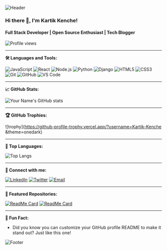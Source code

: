 ![Header](https://raw.githubusercontent.com/your-username/your-repo/main/header.png)

### Hi there 👋, I'm Kartik Kenche!
#### Full Stack Developer | Open Source Enthusiast | Tech Blogger

![Profile views](https://gpvc.arturio.dev/Kartik-Kenche) 

---

**🛠️ Languages and Tools:**

![JavaScript](https://img.shields.io/badge/-JavaScript-333333?style=flat&logo=javascript)
![React](https://img.shields.io/badge/-React-333333?style=flat&logo=react)
![Node.js](https://img.shields.io/badge/-Node.js-333333?style=flat&logo=node.js)
![Python](https://img.shields.io/badge/-Python-333333?style=flat&logo=python)
![Django](https://img.shields.io/badge/-Django-333333?style=flat&logo=django)
![HTML5](https://img.shields.io/badge/-HTML5-333333?style=flat&logo=html5)
![CSS3](https://img.shields.io/badge/-CSS3-333333?style=flat&logo=css3)
![Git](https://img.shields.io/badge/-Git-333333?style=flat&logo=git)
![GitHub](https://img.shields.io/badge/-GitHub-333333?style=flat&logo=github)
![VS Code](https://img.shields.io/badge/-VS%20Code-333333?style=flat&logo=visual-studio-code)

---

**📈 GitHub Stats:**

![Your Name's GitHub stats](https://github-readme-stats.vercel.app/api?username=Kartik-Kenche&show_icons=true&theme=radical)

---

**🏆 GitHub Trophies:**

![trophy](https://github-profile-trophy.vercel.app/?username=Kartik-Kenche &theme=onedark)

---

**🌟 Top Languages:**

![Top Langs](https://github-readme-stats.vercel.app/api/top-langs/?username=your-username&layout=compact&theme=radical)

---

**💬 Connect with me:**

[![LinkedIn](https://img.shields.io/badge/-LinkedIn-0077B5?style=flat&logo=linkedin)](https://www.linkedin.com/in/your-profile/)
[![Twitter](https://img.shields.io/badge/-Twitter-1DA1F2?style=flat&logo=twitter)](https://twitter.com/your-profile)
[![Email](https://img.shields.io/badge/-Email-D14836?style=flat&logo=gmail)](mailto:kartikkenche96@gmail.com)

---

**📂 Featured Repositories:**

[![ReadMe Card](https://github-readme-stats.vercel.app/api/pin/?username=your-username&repo=your-repo&theme=radical)](https://github.com/your-username/your-repo)
[![ReadMe Card](https://github-readme-stats.vercel.app/api/pin/?username=your-username&repo=another-repo&theme=radical)](https://github.com/your-username/another-repo)

---

**🎯 Fun Fact:**
- Did you know you can customize your GitHub profile README to make it stand out? Just like this one!

![Footer](https://raw.githubusercontent.com/your-username/your-repo/main/footer.png)
